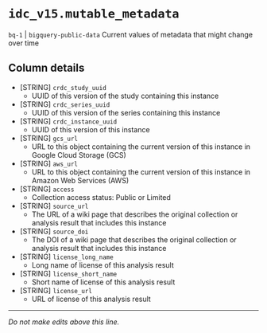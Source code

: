 # `idc_v15.mutable_metadata`
`bq-1` | `bigquery-public-data`
Current values of metadata that might change over time

## Column details
* [STRING]    `crdc_study_uuid`
  - UUID of this version of the study containing this instance
* [STRING]    `crdc_series_uuid`
  - UUID of this version of the series containing this instance
* [STRING]    `crdc_instance_uuid`
  - UUID of this version of this instance
* [STRING]    `gcs_url`
  - URL to this object containing the current version of this instance in Google Cloud Storage (GCS)
* [STRING]    `aws_url`
  - URL to this object containing the current version of this instance in Amazon Web Services (AWS)
* [STRING]    `access`
  - Collection access status: Public or Limited
* [STRING]    `source_url`
  - The URL of a wiki page that describes the original collection or analysis result that includes this instance
* [STRING]    `source_doi`
  - The DOI of a wiki page that describes the original collection or analysis result that includes this instance
* [STRING]    `license_long_name`
  - Long name of license of this analysis result
* [STRING]    `license_short_name`
  - Short name of license of this analysis result
* [STRING]    `license_url`
  - URL of license of this analysis result

-------------------------------------------------------------------------------
*Do not make edits above this line.*
